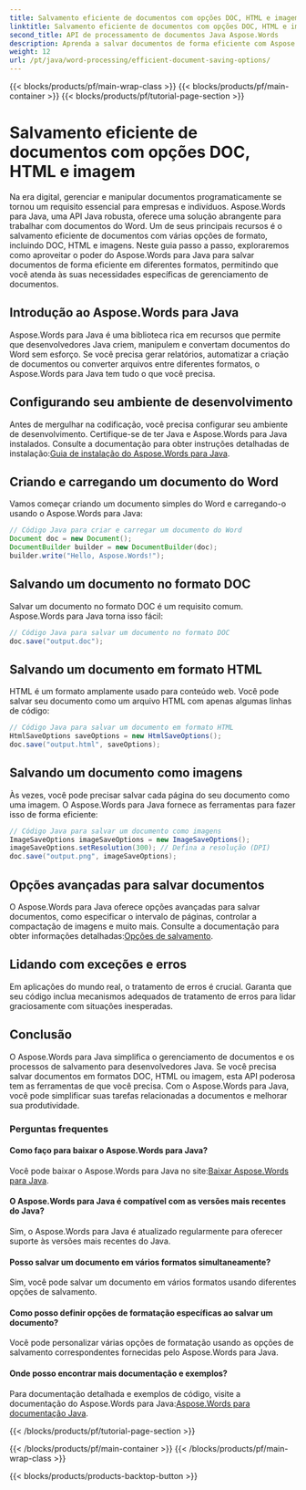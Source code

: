 ```yaml
---
title: Salvamento eficiente de documentos com opções DOC, HTML e imagem
linktitle: Salvamento eficiente de documentos com opções DOC, HTML e imagem
second_title: API de processamento de documentos Java Aspose.Words
description: Aprenda a salvar documentos de forma eficiente com Aspose.Words para Java. Este guia passo a passo abrange opções de DOC, HTML e imagem, aprimorando suas habilidades de gerenciamento de documentos.
weight: 12
url: /pt/java/word-processing/efficient-document-saving-options/
---
```


{{< blocks/products/pf/main-wrap-class >}}
{{< blocks/products/pf/main-container >}}
{{< blocks/products/pf/tutorial-page-section >}}

# Salvamento eficiente de documentos com opções DOC, HTML e imagem

Na era digital, gerenciar e manipular documentos programaticamente se tornou um requisito essencial para empresas e indivíduos. Aspose.Words para Java, uma API Java robusta, oferece uma solução abrangente para trabalhar com documentos do Word. Um de seus principais recursos é o salvamento eficiente de documentos com várias opções de formato, incluindo DOC, HTML e imagens. Neste guia passo a passo, exploraremos como aproveitar o poder do Aspose.Words para Java para salvar documentos de forma eficiente em diferentes formatos, permitindo que você atenda às suas necessidades específicas de gerenciamento de documentos.


## Introdução ao Aspose.Words para Java

Aspose.Words para Java é uma biblioteca rica em recursos que permite que desenvolvedores Java criem, manipulem e convertam documentos do Word sem esforço. Se você precisa gerar relatórios, automatizar a criação de documentos ou converter arquivos entre diferentes formatos, o Aspose.Words para Java tem tudo o que você precisa.

## Configurando seu ambiente de desenvolvimento

Antes de mergulhar na codificação, você precisa configurar seu ambiente de desenvolvimento. Certifique-se de ter Java e Aspose.Words para Java instalados. Consulte a documentação para obter instruções detalhadas de instalação:[Guia de instalação do Aspose.Words para Java](https://releases.aspose.com/words/java/).

## Criando e carregando um documento do Word

Vamos começar criando um documento simples do Word e carregando-o usando o Aspose.Words para Java:

```java
// Código Java para criar e carregar um documento do Word
Document doc = new Document();
DocumentBuilder builder = new DocumentBuilder(doc);
builder.write("Hello, Aspose.Words!");
```

## Salvando um documento no formato DOC

Salvar um documento no formato DOC é um requisito comum. Aspose.Words para Java torna isso fácil:

```java
// Código Java para salvar um documento no formato DOC
doc.save("output.doc");
```

## Salvando um documento em formato HTML

HTML é um formato amplamente usado para conteúdo web. Você pode salvar seu documento como um arquivo HTML com apenas algumas linhas de código:

```java
// Código Java para salvar um documento em formato HTML
HtmlSaveOptions saveOptions = new HtmlSaveOptions();
doc.save("output.html", saveOptions);
```

## Salvando um documento como imagens

Às vezes, você pode precisar salvar cada página do seu documento como uma imagem. O Aspose.Words para Java fornece as ferramentas para fazer isso de forma eficiente:

```java
// Código Java para salvar um documento como imagens
ImageSaveOptions imageSaveOptions = new ImageSaveOptions();
imageSaveOptions.setResolution(300); // Defina a resolução (DPI)
doc.save("output.png", imageSaveOptions);
```

## Opções avançadas para salvar documentos

 O Aspose.Words para Java oferece opções avançadas para salvar documentos, como especificar o intervalo de páginas, controlar a compactação de imagens e muito mais. Consulte a documentação para obter informações detalhadas:[Opções de salvamento](https://reference.aspose.com/words/java/com.aspose.words/saveoptions/).

## Lidando com exceções e erros

Em aplicações do mundo real, o tratamento de erros é crucial. Garanta que seu código inclua mecanismos adequados de tratamento de erros para lidar graciosamente com situações inesperadas.

## Conclusão

O Aspose.Words para Java simplifica o gerenciamento de documentos e os processos de salvamento para desenvolvedores Java. Se você precisa salvar documentos em formatos DOC, HTML ou imagem, esta API poderosa tem as ferramentas de que você precisa. Com o Aspose.Words para Java, você pode simplificar suas tarefas relacionadas a documentos e melhorar sua produtividade.

### Perguntas frequentes

#### Como faço para baixar o Aspose.Words para Java?

 Você pode baixar o Aspose.Words para Java no site:[Baixar Aspose.Words para Java](https://releases.aspose.com/words/java/).

#### O Aspose.Words para Java é compatível com as versões mais recentes do Java?

Sim, o Aspose.Words para Java é atualizado regularmente para oferecer suporte às versões mais recentes do Java.

#### Posso salvar um documento em vários formatos simultaneamente?

Sim, você pode salvar um documento em vários formatos usando diferentes opções de salvamento.

#### Como posso definir opções de formatação específicas ao salvar um documento?

Você pode personalizar várias opções de formatação usando as opções de salvamento correspondentes fornecidas pelo Aspose.Words para Java.

#### Onde posso encontrar mais documentação e exemplos?

 Para documentação detalhada e exemplos de código, visite a documentação do Aspose.Words para Java:[Aspose.Words para documentação Java](https://reference.aspose.com/words/java/).

{{< /blocks/products/pf/tutorial-page-section >}}

{{< /blocks/products/pf/main-container >}}
{{< /blocks/products/pf/main-wrap-class >}}

{{< blocks/products/products-backtop-button >}}
